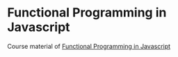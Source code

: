 # Functional Programming in Javascript 

Course material of [Functional Programming in Javascript](https://www.udemy.com/course/functional-programming-in-javascript-a-practical-guide/)